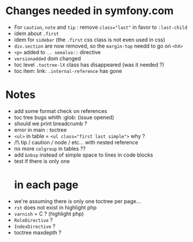 Changes needed in symfony.com 
=============================

- For `caution`, `note` and `tip` : remove `class="last"` in favor to `:last-child`
- idem about `.first`
- idem for `sidebar` (the `.first` css class is not even used in css)
- `div.section` are now removed, so the `margin-top` needd to go on `<hX>`
- `<p>` added to `.. seealso::` directive 
- `versionadded` dom changed 
- toc level `.toctree-lX` class has disappeared (was it needed ?)
- toc item: link: `.internal-reference` has gone

Notes
=====

- add some format check on references
- toc tree bugs whith :glob: (issue opened)
- should we print breadcrumb ?
- error in main : toctree
- `<ul>` in table = `<ul class="first last simple">`  why ?
- /!\ tip / caution / node / etc... with nested reference
- no more `colgroup` in tables ??
- add `&nbsp` instead of simple space to lines in code blocks
- test if there is only one <h1> in each page
- we're assuming there is only one toctree per page...
- `rst` does not exist in highlight php
- `varnish` = C ? (highlight php)
- `RoleDirective` ?
- `IndexDirective` ?
- toctree maxdepth ?